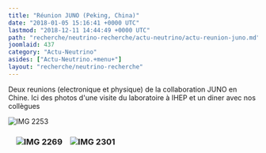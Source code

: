 ```yaml
---
title: "Réunion JUNO (Peking, China)"
date: "2018-01-05 15:16:41 +0000 UTC"
lastmod: "2018-12-11 14:44:49 +0000 UTC"
path: "recherche/neutrino-recherche/actu-neutrino/actu-reunion-juno.md"
joomlaid: 437
category: "Actu-Neutrino"
asides: ["Actu-Neutrino.+menu+"]
layout: "recherche/neutrino-recherche"
---
```

Deux reunions (electronique et physique) de la collaboration JUNO en Chine. Ici des photos d'une visite du laboratoire à IHEP et un diner avec nos collègues  

![IMG 2253](images/JUNO/gallery/July2017/IMG_2253.JPG "Large PMT (20")

###     ![IMG 2269](images/JUNO/gallery/July2017/IMG_2269.jpg "Dark room for the test of the Large PMT")    ![IMG 2301](images/JUNO/gallery/July2017/IMG_2301.jpg "Enjoying a good dinner with some colleagues ")
